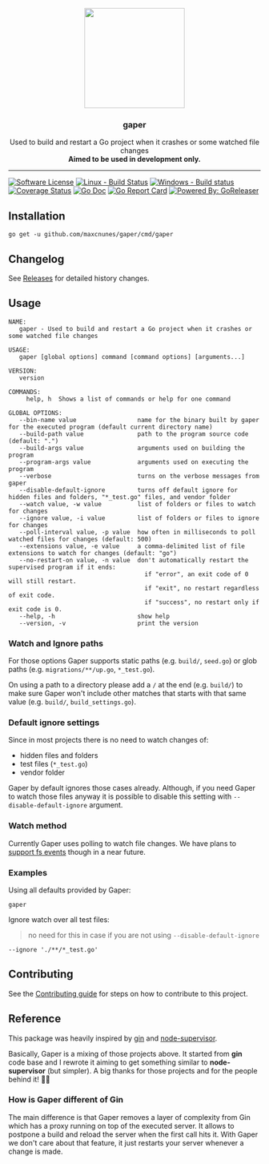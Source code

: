 <p align="center">
  <img width="200px" src="https://raw.githubusercontent.com/maxcnunes/gaper/master/gopher-gaper.png">
  <h3 align="center">gaper</h3>
  <p align="center">
   Used to build and restart a Go project when it crashes or some watched file changes
   <br />
   <b>Aimed to be used in development only.</b>
  </p>
</p>

---

[![Software License](https://img.shields.io/badge/license-MIT-brightgreen.svg?style=flat-square)](LICENSE.md)
[![Linux - Build Status](https://travis-ci.org/maxcnunes/gaper.svg?branch=master)](https://travis-ci.org/maxcnunes/gaper)
[![Windows - Build status](https://ci.appveyor.com/api/projects/status/e0g00kmxwv44?svg=true)](https://ci.appveyor.com/project/maxcnunes/gaper)
[![Coverage Status](https://codecov.io/gh/maxcnunes/gaper/branch/master/graph/badge.svg)](https://codecov.io/gh/maxcnunes/gaper)
[![Go Doc](https://img.shields.io/badge/godoc-reference-blue.svg?style=flat-square)](http://godoc.org/github.com/maxcnunes/gaper)
[![Go Report Card](https://goreportcard.com/badge/github.com/maxcnunes/gaper)](https://goreportcard.com/report/github.com/maxcnunes/gaper)
[![Powered By: GoReleaser](https://img.shields.io/badge/powered%20by-goreleaser-green.svg?style=flat-square)](https://github.com/goreleaser)

## Installation

```
go get -u github.com/maxcnunes/gaper/cmd/gaper
```

## Changelog

See [Releases](https://github.com/maxcnunes/gaper/releases) for detailed history changes.

## Usage

```
NAME:
   gaper - Used to build and restart a Go project when it crashes or some watched file changes

USAGE:
   gaper [global options] command [command options] [arguments...]

VERSION:
   version

COMMANDS:
     help, h  Shows a list of commands or help for one command

GLOBAL OPTIONS:
   --bin-name value                 name for the binary built by gaper for the executed program (default current directory name)
   --build-path value               path to the program source code (default: ".")
   --build-args value               arguments used on building the program
   --program-args value             arguments used on executing the program
   --verbose                        turns on the verbose messages from gaper
   --disable-default-ignore         turns off default ignore for hidden files and folders, "*_test.go" files, and vendor folder
   --watch value, -w value          list of folders or files to watch for changes
   --ignore value, -i value         list of folders or files to ignore for changes
   --poll-interval value, -p value  how often in milliseconds to poll watched files for changes (default: 500)
   --extensions value, -e value     a comma-delimited list of file extensions to watch for changes (default: "go")
   --no-restart-on value, -n value  don't automatically restart the supervised program if it ends:
                                      if "error", an exit code of 0 will still restart.
                                      if "exit", no restart regardless of exit code.
                                      if "success", no restart only if exit code is 0.
   --help, -h                       show help
   --version, -v                    print the version
```

### Watch and Ignore paths

For those options Gaper supports static paths (e.g. `build/`, `seed.go`) or glob paths (e.g. `migrations/**/up.go`, `*_test.go`).

On using a path to a directory please add a `/` at the end (e.g. `build/`) to make sure Gaper won't include other matches that starts with that same value (e.g. `build/`, `build_settings.go`).

### Default ignore settings

Since in most projects there is no need to watch changes of:

* hidden files and folders
* test files (`*_test.go`)
* vendor folder

Gaper by default ignores those cases already. Although, if you need Gaper to watch those files anyway it is possible to disable this setting with `--disable-default-ignore` argument.

### Watch method

Currently Gaper uses polling to watch file changes. We have plans to [support fs events](https://github.com/maxcnunes/gaper/issues/12) though in a near future.

### Examples

Using all defaults provided by Gaper:

```
gaper
```

Ignore watch over all test files:

> no need for this in case if you are not using `--disable-default-ignore`

```
--ignore './**/*_test.go'
```

## Contributing

See the [Contributing guide](/CONTRIBUTING.md) for steps on how to contribute to this project.

## Reference

This package was heavily inspired by [gin](https://github.com/codegangsta/gin) and [node-supervisor](https://github.com/petruisfan/node-supervisor).

Basically, Gaper is a mixing of those projects above. It started from **gin** code base and I rewrote it aiming to get
something similar to **node-supervisor** (but simpler). A big thanks for those projects and for the people behind it!
:clap::clap:

### How is Gaper different of Gin

The main difference is that Gaper removes a layer of complexity from Gin which has a proxy running on top of 
the executed server. It allows to postpone a build and reload the server when the first call hits it. With Gaper 
we don't care about that feature, it just restarts your server whenever a change is made.
